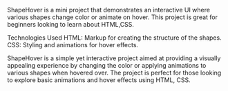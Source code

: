 ShapeHover is a mini project that demonstrates an interactive UI where various shapes change color or animate on hover. This project is great for beginners looking to learn about HTML,CSS.

Technologies Used
HTML: Markup for creating the structure of the shapes.
CSS: Styling and animations for hover effects.

ShapeHover is a simple yet interactive project aimed at providing a visually appealing experience by changing the color or applying animations to various shapes when hovered over. The project is perfect for those looking to explore basic animations and hover effects using HTML, CSS.
